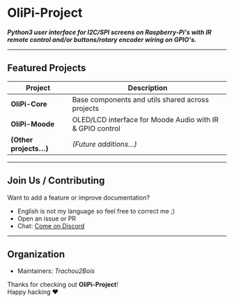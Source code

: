 # OliPi-Project

***Python3 user interface for I2C/SPI screens on Raspberry-Pi's with IR remote control and/or buttons/rotary encoder wiring on GPIO's.***

---

##  Featured Projects
| Project | Description |
|--------|-------------|
| **OliPi-Core** | Base components and utils shared across projects |
| **OliPi-Moode** | OLED/LCD interface for Moode Audio with IR & GPIO control |
| **(Other projects…)** | *(Future additions…)* |

---

##  Join Us / Contributing
Want to add a feature or improve documentation?
- English is not my language so feel free to correct me ;)
- Open an issue or PR
- Chat: [Come on Discord]((https://discord.gg/pku67XsFEE))

---

##  Organization
- Maintainers: *Trachou2Bois*

Thanks for checking out **OliPi-Project**!  
Happy hacking ❤️

